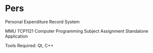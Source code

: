 # Pers
Personal Expenditure Record System

MMU TCP1121 Computer Programming Subject Assignment
Standalone Application

Tools Required: Qt, C++
